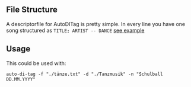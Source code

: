 ## File Structure
A descriptorfile for AutoDITag is pretty simple.
In every line you have one song structured as
`TITLE; ARTIST -- DANCE`
[see example](tänze.txt)

## Usage

This could be used with:
```
auto-di-tag -f "./tänze.txt" -d "./Tanzmusik" -n "Schulball DD.MM.YYYY"
```
